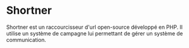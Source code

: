 # Shortner

Shortner est un raccourcisseur d'url open-source développé en PHP. Il utilise un système de campagne lui permettant de gérer un système de communication. 